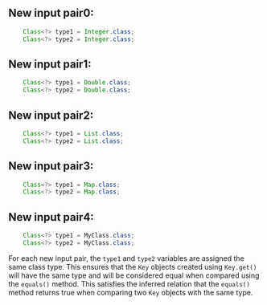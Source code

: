 ## New input pair0:
```java
    Class<?> type1 = Integer.class;
    Class<?> type2 = Integer.class;
```

## New input pair1:
```java
    Class<?> type1 = Double.class;
    Class<?> type2 = Double.class;
```

## New input pair2:
```java
    Class<?> type1 = List.class;
    Class<?> type2 = List.class;
```

## New input pair3:
```java
    Class<?> type1 = Map.class;
    Class<?> type2 = Map.class;
```

## New input pair4:
```java
    Class<?> type1 = MyClass.class;
    Class<?> type2 = MyClass.class;
```

For each new input pair, the `type1` and `type2` variables are assigned the same class type. This ensures that the `Key` objects created using `Key.get()` will have the same type and will be considered equal when compared using the `equals()` method. This satisfies the inferred relation that the `equals()` method returns true when comparing two `Key` objects with the same type.